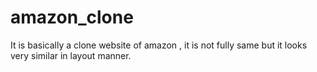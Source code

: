 # amazon_clone
It is basically a clone website of amazon , it is not fully same but it looks very similar in layout manner.
